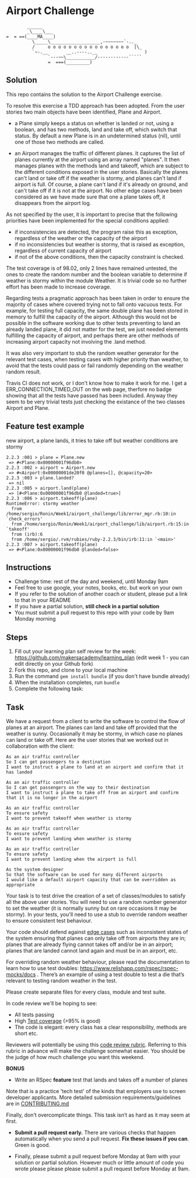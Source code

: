 Airport Challenge
=================

```
        ______
        _\____\___
=  = ==(____MA____)
          \_____\___________________,-~~~~~~~`-.._
          /     o o o o o o o o o o o o o o o o  |\_
          `~-.__       __..----..__                  )
                `---~~\___________/------------`````
                =  ===(_________)

```

Solution
---------
This repo contains the solution to the Airport Challenge exercise.

To resolve this exercise a TDD approach has been adopted.  From the user stories two main objects have been identified, Plane and Airport.

* a Plane simply keeps a status on whether is landed or not, using a boolean, and has two methods, land and take off, which switch that status.  By default a new Plane is in an undetermined status (nil), until one of those two methods are called.

* an Airport manages the traffic of different planes.  It captures the list of planes currently at the airport using an array named "planes".  It then manages planes with the methods land and takeoff, which are subject to the different conditions exposed in the user stories.  Basically the planes can't land or take off if the weather is stormy, and planes can't land if airport is full.  Of course, a plane can't land if it's already on ground, and can't take off if it is not at the airport.  No other edge cases have been considered as we have made sure that one a plane takes off, it disappears from the airport log.

As not specified by the user, it is important to precise that the following priorities have been implemented for the special conditions applied:

* if inconsistencies are detected, the program raise this as exception, regardless of the weather or the capacity of the airport
* if no inconsistencies but weather is stormy, that is raised as exception, regardless of current capacity of airport
* if not of the above conditions, then the capacity constraint is checked.

The test coverage is of 98.02, only 2 lines have remained untested, the ones to create the random number and the boolean variable to determine if weather is stormy within the module Weather.  It is trivial code so no further effort has been made to increase coverage.

Regarding tests a pragmatic approach has been taken in order to ensure the majority of cases where covered trying not to fall onto vacuous tests.  For example, for testing full capacity, the same double plane has been stored in memory to fulfill the capacity of the airport.  Although this would not be possible in the software working due to other tests preventing to land an already landed plane, it did not matter for the test, we just needed elements fulfilling the capacity of airport, and perhaps there are other methods of increasing airport capacity not involving the .land method.

It was also very important to stub the random weather generator for the relevant test cases, when testing cases with higher priority than weather, to avoid that the tests could pass or fail randomly depending on the weather random result.

Travis CI does not work, or I don't know how to make it work for me.  I get a ERR_CONNECTION_TIMED_OUT on the web page, therfore no badge showing that all the tests have passed has been included.  Anyway they seem to be very trivial tests just checking the existance of the two classes Airport and Plane.

Feature test example
---------
new airport, a plane lands, it tries to take off but weather conditions are stormy
```
2.2.3 :001 > plane = Plane.new
 => #<Plane:0x00000001f96db0>
2.2.3 :002 > airport = Airport.new
 => #<Airport:0x00000001de20f0 @planes=[], @capacity=20>
2.2.3 :003 > plane.landed?
 => nil
2.2.3 :005 > airport.land(plane)
 => [#<Plane:0x00000001f96db0 @landed=true>]
2.2.3 :006 > airport.takeoff(plane)
RuntimeError: stormy weather
  from /home/sergio/Ronin/Week1/airport_challenge/lib/error_mgr.rb:10:in `check_errors'
  from /home/sergio/Ronin/Week1/airport_challenge/lib/airport.rb:15:in `takeoff'
  from (irb):6
  from /home/sergio/.rvm/rubies/ruby-2.2.3/bin/irb:11:in `<main>'
2.2.3 :007 > airport.takeoff(plane)
 => #<Plane:0x00000001f96db0 @landed=false>

```




Instructions
---------

* Challenge time: rest of the day and weekend, until Monday 9am
* Feel free to use google, your notes, books, etc. but work on your own
* If you refer to the solution of another coach or student, please put a link to that in your README
* If you have a partial solution, **still check in a partial solution**
* You must submit a pull request to this repo with your code by 9am Monday morning

Steps
-------

1. Fill out your learning plan self review for the week: https://github.com/makersacademy/learning_plan (edit week 1 - you can edit directly on your Github fork)
2. Fork this repo, and clone to your local machine
3. Run the command `gem install bundle` (if you don't have bundle already)
4. When the installation completes, run `bundle`
3. Complete the following task:

Task
-----

We have a request from a client to write the software to control the flow of planes at an airport. The planes can land and take off provided that the weather is sunny. Occasionally it may be stormy, in which case no planes can land or take off.  Here are the user stories that we worked out in collaboration with the client:

```
As an air traffic controller
So I can get passengers to a destination
I want to instruct a plane to land at an airport and confirm that it has landed

As an air traffic controller
So I can get passengers on the way to their destination
I want to instruct a plane to take off from an airport and confirm that it is no longer in the airport

As an air traffic controller
To ensure safety
I want to prevent takeoff when weather is stormy

As an air traffic controller
To ensure safety
I want to prevent landing when weather is stormy

As an air traffic controller
To ensure safety
I want to prevent landing when the airport is full

As the system designer
So that the software can be used for many different airports
I would like a default airport capacity that can be overridden as appropriate
```

Your task is to test drive the creation of a set of classes/modules to satisfy all the above user stories. You will need to use a random number generator to set the weather (it is normally sunny but on rare occasions it may be stormy). In your tests, you'll need to use a stub to override random weather to ensure consistent test behaviour.

Your code should defend against [edge cases](http://programmers.stackexchange.com/questions/125587/what-are-the-difference-between-an-edge-case-a-corner-case-a-base-case-and-a-b) such as inconsistent states of the system ensuring that planes can only take off from airports they are in; planes that are already flying cannot takes off and/or be in an airport; planes that are landed cannot land again and must be in an airport, etc.

For overriding random weather behaviour, please read the documentation to learn how to use test doubles: https://www.relishapp.com/rspec/rspec-mocks/docs . There’s an example of using a test double to test a die that’s relevant to testing random weather in the test.

Please create separate files for every class, module and test suite.

In code review we'll be hoping to see:

* All tests passing
* High [Test coverage](https://github.com/makersacademy/course/blob/master/pills/test_coverage.md) (>95% is good)
* The code is elegant: every class has a clear responsibility, methods are short etc.

Reviewers will potentially be using this [code review rubric](docs/review.md).  Referring to this rubric in advance will make the challenge somewhat easier.  You should be the judge of how much challenge you want this weekend.

**BONUS**

* Write an RSpec **feature** test that lands and takes off a number of planes

Note that is a practice 'tech test' of the kinds that employers use to screen developer applicants.  More detailed submission requirements/guidelines are in [CONTRIBUTING.md](CONTRIBUTING.md)

Finally, don’t overcomplicate things. This task isn’t as hard as it may seem at first.

* **Submit a pull request early.**  There are various checks that happen automatically when you send a pull request.  **Fix these issues if you can**.  Green is good.

* Finally, please submit a pull request before Monday at 9am with your solution or partial solution.  However much or little amount of code you wrote please please please submit a pull request before Monday at 9am.
